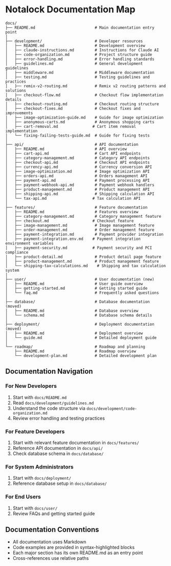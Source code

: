 # Notalock Documentation Map

```
docs/
├── README.md                          # Main documentation entry point
│
├── development/                       # Developer resources
│   ├── README.md                      # Development overview
│   ├── claude-instructions.md         # Instructions for Claude AI
│   ├── code-organization.md           # Project structure guide
│   ├── error-handling.md              # Error handling standards
│   ├── guidelines.md                  # General development guidelines
│   ├── middleware.md                  # Middleware documentation
│   ├── testing.md                     # Testing guidelines and practices
│   ├── remix-v2-routing.md            # Remix v2 routing patterns and solutions
│   ├── checkout-flow.md               # Checkout flow implementation details
│   ├── checkout-routing.md            # Checkout routing structure
│   ├── checkout-fixes.md              # Checkout fixes and improvements
│   ├── image-optimization-guide.md    # Guide for image optimization
│   ├── anonymous-carts.md             # Anonymous shopping carts
│   ├── cart-removal.md               # Cart item removal implementation
│   └── fixing-failing-tests-guide.md  # Guide for fixing tests
│
├── api/                               # API documentation
│   ├── README.md                      # API overview
│   ├── cart-api.md                    # Cart API endpoints
│   ├── category-management.md         # Category API endpoints
│   ├── checkout-api.md                # Checkout API endpoints
│   ├── currency-api.md                # Currency conversion API
│   ├── image-optimization.md          # Image optimization API
│   ├── orders-api.md                  # Orders management API
│   ├── payment-api.md                 # Payment processing API
│   ├── payment-webhook-api.md         # Payment webhook handlers
│   ├── product-management.md          # Product management API
│   ├── shipping-api.md                # Shipping calculation API
│   └── tax-api.md                    # Tax calculation API
│
├── features/                          # Feature documentation
│   ├── README.md                      # Features overview
│   ├── category-management.md         # Category management feature
│   ├── checkout.md                   # Checkout feature
│   ├── image-management.md            # Image management feature
│   ├── order-management.md            # Order management feature
│   ├── payment-integration.md         # Payment provider integration
│   ├── payment-integration.env.md    # Payment integration environment variables
│   ├── payment-security.md           # Payment security and PCI compliance
│   ├── product-detail.md              # Product detail page feature
│   ├── product-management.md          # Product management feature
│   └── shipping-tax-calculations.md    # Shipping and tax calculation system
│
├── user/                              # User documentation (new)
│   ├── README.md                      # User guide overview
│   ├── getting-started.md             # Getting started guide
│   └── faq.md                         # Frequently asked questions
│
├── database/                          # Database documentation (moved)
│   ├── README.md                      # Database overview
│   └── schema.md                      # Database schema details
│
├── deployment/                        # Deployment documentation (moved)
│   ├── README.md                      # Deployment overview
│   └── guide.md                       # Detailed deployment guide
│
└── roadmap/                           # Roadmap and planning
    ├── README.md                      # Roadmap overview
    └── development-plan.md            # Detailed development plan
```

## Documentation Navigation

### For New Developers
1. Start with `docs/README.md`
2. Read `docs/development/guidelines.md`
3. Understand the code structure via `docs/development/code-organization.md`
4. Review error handling and testing practices

### For Feature Developers
1. Start with relevant feature documentation in `docs/features/`
2. Reference API documentation in `docs/api/`
3. Check database schema in `docs/database/`

### For System Administrators
1. Start with `docs/deployment/`
2. Reference database setup in `docs/database/`

### For End Users
1. Start with `docs/user/`
2. Review FAQs and getting started guide

## Documentation Conventions

- All documentation uses Markdown
- Code examples are provided in syntax-highlighted blocks
- Each major section has its own README.md as an entry point
- Cross-references use relative paths
